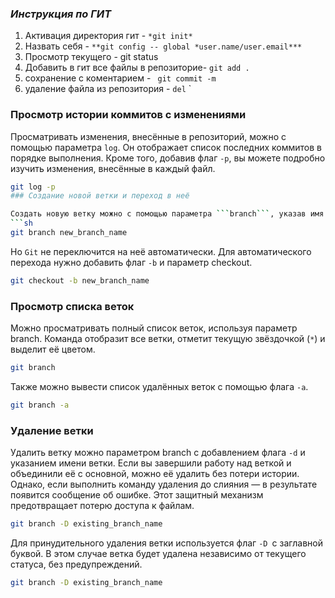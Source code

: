 ### *Инструкция по ГИТ*
1. Активация директория гит - ``*git init*``
2. Назвать себя - ``**git config -- global *user.name/user.email***``
3. Просмотр текущего - git status
4. Добавить в гит все файлы в репозиторие- ``git add .``
5. сохранение с коментарием - `` git commit -m``
6. удаление файла из репозитория - ``del``
`
### Просмотр истории коммитов с изменениями

Просматривать изменения, внесённые в репозиторий, можно с помощью параметра ```log```. Он отображает список последних коммитов в порядке выполнения. Кроме того, добавив флаг ```-p```, вы можете подробно изучить изменения, внесённые в каждый файл.
```sh
git log -p
### Создание новой ветки и переход в неё

Создать новую ветку можно с помощью параметра ```branch```, указав имя ветки.
```sh
git branch new_branch_name
```
Но ```Git``` не переключится на неё автоматически. Для автоматического перехода нужно добавить флаг ```-b``` и параметр checkout.
```sh
git checkout -b new_branch_name
```
### Просмотр списка веток

Можно просматривать полный список веток, используя параметр branch. Команда отобразит все ветки, отметит текущую звёздочкой (```*```) и выделит её цветом.
```sh
git branch
```

Также можно вывести список удалённых веток с помощью флага ```-a```.
```sh
git branch -a
```
### Удаление ветки

Удалить ветку можно параметром branch с добавлением флага ```-d``` и указанием имени ветки. Если вы завершили работу над веткой и объединили её с основной, можно её удалить без потери истории. Однако, если выполнить команду удаления до слияния — в результате появится сообщение об ошибке. Этот защитный механизм предотвращает потерю доступа к файлам.
```sh
git branch -D existing_branch_name
```
Для принудительного удаления ветки используется флаг ```-D ```с заглавной буквой. В этом случае ветка будет удалена независимо от текущего статуса, без предупреждений.
```sh
git branch -D existing_branch_name